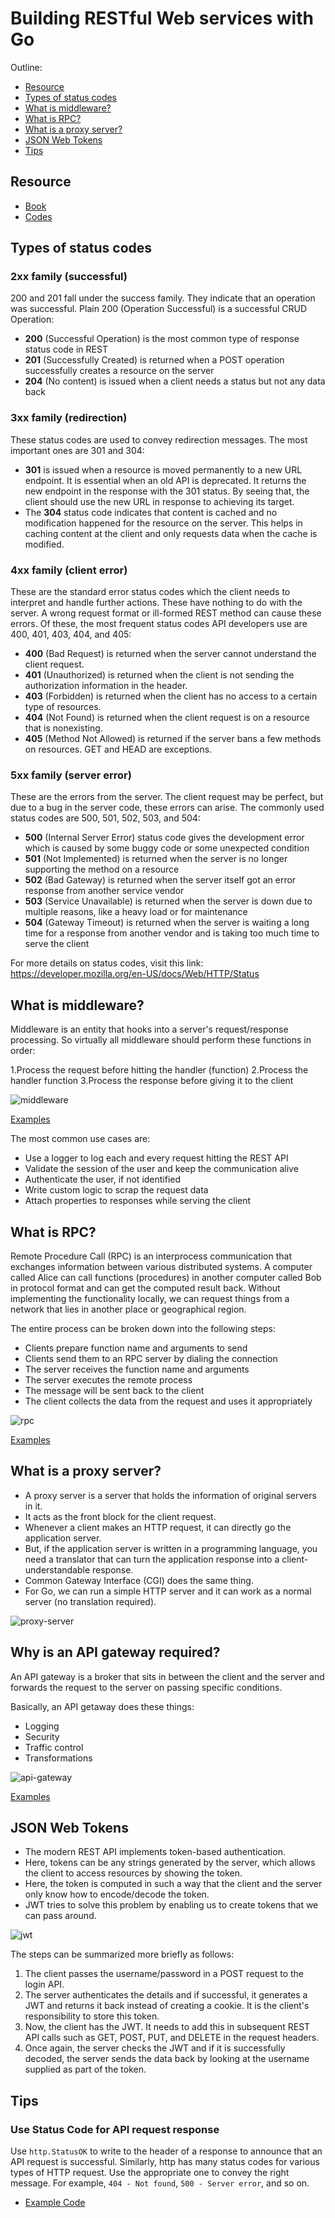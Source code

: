 # Building RESTful Web services with Go

Outline:
- [Resource](#resource)
- [Types of status codes](#types-of-status-codes)
- [What is middleware?](#what-is-middleware?)
- [What is RPC?](#what-is-rpc?)
- [What is a proxy server?](#what-is-a-proxy-server?)
- [JSON Web Tokens](json-web-tokens)
- [Tips](#tips)

## Resource
- [Book](https://www.packtpub.com/application-development/building-restful-web-services-go?utm_source=github&utm_medium=repository&utm_campaign=9781788294287)
- [Codes](https://github.com/PacktPublishing/Building-RESTful-Web-Services-with-Go)

## Types of status codes

### 2xx family (successful)
200 and 201 fall under the success family. They indicate that an operation was successful. Plain 200 (Operation Successful) is a successful CRUD Operation:

- **200** (Successful Operation) is the most common type of response status code in REST
- **201** (Successfully Created) is returned when a POST operation successfully creates a resource on the server
- **204** (No content) is issued when a client needs a status but not any data back

### 3xx family (redirection)
These status codes are used to convey redirection messages. The most important ones are 301 and 304:  

- **301** is issued when a resource is moved permanently to a new URL endpoint. It is essential when an old API is deprecated. It returns the new endpoint in the response with the 301 status. By seeing that, the client should use the new URL in response to achieving its target.
- The **304** status code indicates that content is cached and no modification happened for the resource on the server. This helps in caching content at the client and only requests data when the cache is modified.

### 4xx family (client error)
These are the standard error status codes which the client needs to interpret and handle further actions. These have nothing to do with the server. A wrong request format or ill-formed REST method can cause these errors. Of these, the most frequent status codes API developers use are 400, 401, 403, 404, and 405:

- **400** (Bad Request) is returned when the server cannot understand the client request.
- **401** (Unauthorized) is returned when the client is not sending the authorization information in the header.
- **403** (Forbidden) is returned when the client has no access to a certain type of resources.
- **404** (Not Found) is returned when the client request is on a resource that is nonexisting.
- **405** (Method Not Allowed) is returned if the server bans a few methods on resources. GET and HEAD are exceptions.

### 5xx family (server error)
These are the errors from the server. The client request may be perfect, but due to a bug in the server code, these errors can arise. The commonly used status codes are 500, 501, 502, 503,  and 504:

- **500** (Internal Server Error) status code gives the development error which is caused by some buggy code or some unexpected condition
- **501** (Not Implemented) is returned when the server is no longer supporting the method on a resource
- **502** (Bad Gateway) is returned when the server itself got an error response from another service vendor
- **503** (Service Unavailable) is returned when the server is down due to multiple reasons, like a heavy load or for maintenance
- **504** (Gateway Timeout) is returned when the server is waiting a long time for a response from another vendor and is taking too much time to serve the client

For more details on status codes, visit this link: https://developer.mozilla.org/en-US/docs/Web/HTTP/Status

## What is middleware?

Middleware is an entity that hooks into a server's request/response processing.
So virtually all middleware should perform these functions in order:

1.Process the request before hitting the handler (function)
2.Process the handler function
3.Process the response before giving it to the client

![middleware](static/middleware.png)

[Examples](3-1-middleware)

The most common use cases are:

- Use a logger to log each and every request hitting the REST API
- Validate the session of the user and keep the communication alive
- Authenticate the user, if not identified
- Write custom logic to scrap the request data
- Attach properties to responses while serving the client

## What is RPC?
Remote Procedure Call (RPC) is an interprocess communication that exchanges information between various distributed systems. 
A computer called Alice can call functions (procedures) in another computer called Bob in protocol format and can get the computed result back. 
Without implementing the functionality locally, we can request things from a network that lies in another place or geographical region.

The entire process can be broken down into the following steps:

- Clients prepare function name and arguments to send
- Clients send them to an RPC server by dialing the connection
- The server receives the function name and arguments
- The server executes the remote process
- The message will be sent back to the client
- The client collects the data from the request and uses it appropriately

![rpc](static/rpc.png)

[Examples](3-2-rpc)

## What is a proxy server?
- A proxy server is a server that holds the information of original servers in it. 
- It acts as the front block for the client request. 
- Whenever a client makes an HTTP request, it can directly go the application server.
- But, if the application server is written in a programming language, you need a translator that can turn the application response into a client-understandable response. 
- Common Gateway Interface (CGI) does the same thing.
-  For Go, we can run a simple HTTP server and it can work as a normal server (no translation required).

![proxy-server](static/proxy-server.jpg)

## Why is an API gateway required?
An API gateway is a broker that sits in between the client and the server and forwards the request to the server on passing specific conditions.

Basically, an API getaway does these things:

- Logging
- Security
- Traffic control
- Transformations

![api-gateway](static/api-gateway.png)

[Examples](11-api-gateway-kong)

## JSON Web Tokens

- The modern REST API implements token-based authentication. 
- Here, tokens can be any strings generated by the server, which allows the client to access resources by showing the token. 
- Here, the token is computed in such a way that the client and the server only know how to encode/decode the token. 
- JWT tries to solve this problem by enabling us to create tokens that we can pass around.

![jwt](static/jwt.png)

The steps can be summarized more briefly as follows:

1. The client passes the username/password in a POST request to the login API.
2. The server authenticates the details and if successful, it generates a JWT and returns it back instead of creating a cookie. It is the client's responsibility to store this token.
3. Now, the client has the JWT. It needs to add this in subsequent REST API calls such as GET, POST, PUT, and DELETE in the request headers.
4. Once again, the server checks the JWT and if it is successfully decoded, the server sends the data back by looking at the username supplied as part of the token.

## Tips

### Use Status Code for API request response
Use `http.StatusOK` to write to the header of a response to announce that an API request is successful. 
Similarly, http has many status codes for various types of HTTP request. 
Use the appropriate one to convey the right message. For example, `404 - Not found`, `500 - Server error`, and so on.

- [Example Code](2-6-gorilla-mux/mux-router/muxRouter.go#L13)

